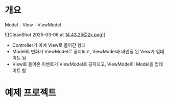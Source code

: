 
# 개요
Model - View - ViewModel

![[CleanShot 2025-03-06 at 14.43.25@2x.png]]

- Controller가 아예 View로 들어간 형태
- Model의 변화가 ViewModel로 공지되고, ViewModel과 바인딩 된 View가 업데이트 됨
- View로 들어온 이벤트가 ViewModel로 공지되고, ViewModel이 Model을 업데이트 함

# 예제 프로젝트
